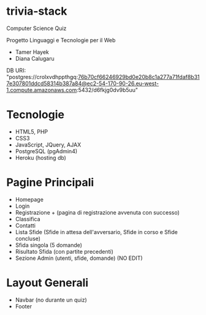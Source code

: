 # trivia-stack
Computer Science Quiz

Progetto Linguaggi e Tecnologie per il Web
- Tamer Hayek
- Diana Calugaru

DB URI: "postgres://crolxvdhppthgq:76b70cf66246929bd0e20b8c1a277a71fdaf8b317e307801ddcd58314b387a84@ec2-54-170-90-26.eu-west-1.compute.amazonaws.com:5432/d6fkjg0dv9b5uu"

# Tecnologie
- HTML5, PHP
- CSS3
- JavaScript, JQuery, AJAX
- PostgreSQL (pgAdmin4)
- Heroku (hosting db)

# Pagine Principali
- Homepage
- Login
- Registrazione + (pagina di registrazione avvenuta con successo)
- Classifica
- Contatti
- Lista Sfide (Sfide in attesa dell'avversario, Sfide in corso e Sfide concluse)
- Sfida singola (5 domande)
- Risultato Sfida (con partite precedenti)
- Sezione Admin (utenti, sfide, domande) (NO EDIT)

# Layout Generali
- Navbar (no durante un quiz)
- Footer
